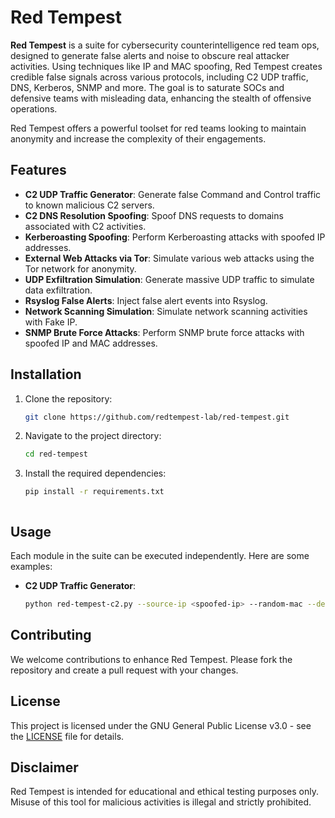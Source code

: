 # Red Tempest

**Red Tempest** is a suite for cybersecurity counterintelligence red team ops, designed to generate false alerts and noise to obscure real attacker activities. Using techniques like IP and MAC spoofing, Red Tempest creates credible false signals across various protocols, including C2 UDP traffic, DNS, Kerberos, SNMP and more. The goal is to saturate SOCs and defensive teams with misleading data, enhancing the stealth of offensive operations. 

Red Tempest offers a powerful toolset for red teams looking to maintain anonymity and increase the complexity of their engagements.

## Features

- **C2 UDP Traffic Generator**: Generate false Command and Control traffic to known malicious C2 servers.
- **C2 DNS Resolution Spoofing**: Spoof DNS requests to domains associated with C2 activities.
- **Kerberoasting Spoofing**: Perform Kerberoasting attacks with spoofed IP addresses.
- **External Web Attacks via Tor**: Simulate various web attacks using the Tor network for anonymity.
- **UDP Exfiltration Simulation**: Generate massive UDP traffic to simulate data exfiltration.
- **Rsyslog False Alerts**: Inject false alert events into Rsyslog.
- **Network Scanning Simulation**: Simulate network scanning activities with Fake IP.
- **SNMP Brute Force Attacks**: Perform SNMP brute force attacks with spoofed IP and MAC addresses.

## Installation

1. Clone the repository:
    ```sh
    git clone https://github.com/redtempest-lab/red-tempest.git
    ```
2. Navigate to the project directory:
    ```sh
    cd red-tempest
    ```
3. Install the required dependencies:
    ```sh
    pip install -r requirements.txt
    ```
    ```

## Usage

Each module in the suite can be executed independently. Here are some examples:

- **C2 UDP Traffic Generator**:
    ```sh
    python red-tempest-c2.py --source-ip <spoofed-ip> --random-mac --delay 10 --destination-c2 <whell-know-c2-list>
    ```
## Contributing

We welcome contributions to enhance Red Tempest. Please fork the repository and create a pull request with your changes.

## License

This project is licensed under the GNU General Public License v3.0 - see the [LICENSE](LICENSE) file for details.

## Disclaimer

Red Tempest is intended for educational and ethical testing purposes only. Misuse of this tool for malicious activities is illegal and strictly prohibited.


